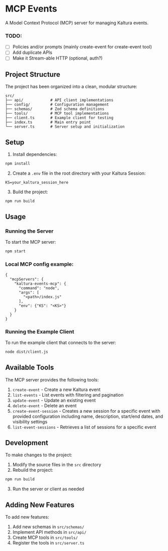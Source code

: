 # MCP Events

A Model Context Protocol (MCP) server for managing Kaltura events.

### TODO:
- [ ] Policies and/or prompts (mainly create-event for create-event tool)
- [ ] Add duplicate APIs
- [ ] Make it Stream-able HTTP (optional, auth?)

## Project Structure

The project has been organized into a clean, modular structure:

```
src/
├── api/            # API client implementations
├── config/         # Configuration management
├── schemas/        # Zod schema definitions
├── tools/          # MCP tool implementations
├── client.ts       # Example client for testing
├── index.ts        # Main entry point
└── server.ts       # Server setup and initialization
```

## Setup

1. Install dependencies:
```bash
npm install
```

2. Create a `.env` file in the root directory with your Kaltura Session:
```
KS=your_kaltura_session_here
```

3. Build the project:
```bash
npm run build
```

## Usage

### Running the Server

To start the MCP server:

```bash
npm start
```

### Local MCP config example:

```
{
  "mcpServers": {
    "kaltura-events-mcp": {
      "command": "node",
      "args": [
        "<path>/index.js"
      ],
      "env": {"KS": "<KS>"}
    }
  }
}
```

### Running the Example Client

To run the example client that connects to the server:

```bash
node dist/client.js
```

## Available Tools

The MCP server provides the following tools:

1. `create-event` - Create a new Kaltura event
2. `list-events` - List events with filtering and pagination
3. `update-event` - Update an existing event
4. `delete-event` - Delete an event
5. `create-event-session` - Creates a new session for a specific event with provided configuration including name, description, start/end dates, and visibility settings
5. `list-event-sessions` - Retrieves a list of sessions for a specific event

## Development

To make changes to the project:

1. Modify the source files in the `src` directory
2. Rebuild the project:
```bash
npm run build
```
3. Run the server or client as needed

## Adding New Features

To add new features:

1. Add new schemas in `src/schemas/`
2. Implement API methods in `src/api/`
3. Create MCP tools in `src/tools/`
4. Register the tools in `src/server.ts`
